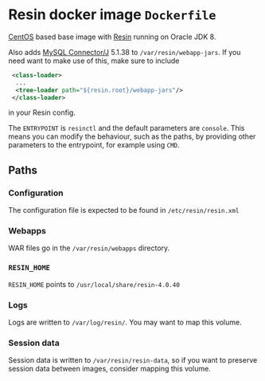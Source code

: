 # Resin docker image `Dockerfile`
[CentOS](https://hub.docker.com/_/centos/) based base image with [Resin](http://caucho.com/products/resin) running on Oracle JDK 8.

Also adds [MySQL Connector/J](http://dev.mysql.com/downloads/connector/j/) 5.1.38 to `/var/resin/webapp-jars`. If you need want to make use of this, make sure to include
```xml
 <class-loader>
  ...
  <tree-loader path="${resin.root}/webapp-jars"/>
 </class-loader> 
```
in your Resin config.

The `ENTRYPOINT` is `resinctl` and the default parameters are `console`. This means you can modify the behaviour, such as the paths, by providing other
parameters to the entrypoint, for example using `CMD`. 

## Paths
### Configuration
The configuration file is expected to be found in `/etc/resin/resin.xml`

### Webapps
WAR files go in the `/var/resin/webapps` directory.

### `RESIN_HOME`
`RESIN_HOME` points to `/usr/local/share/resin-4.0.40`

### Logs
Logs are written to `/var/log/resin/`. You may want to map this volume.

### Session data
Session data is written to `/var/resin/resin-data`, so if you want to preserve session data between images, consider mapping this volume.
